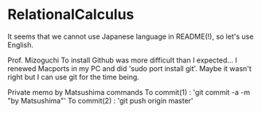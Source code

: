 # RelationalCalculus
It seems that we cannot use Japanese language in README(!),
so let's use English.

Prof. Mizoguchi
  To install Github was more difficult than I expected...
  I renewed Macports in my PC and did 'sudo port install git'.
  Maybe it wasn't right but I can use git for the time being.

Private memo by Matsushima
  commands
  To commit(1) : 'git commit -a -m "by Matsushima"'
  To commit(2) : 'git push origin master'